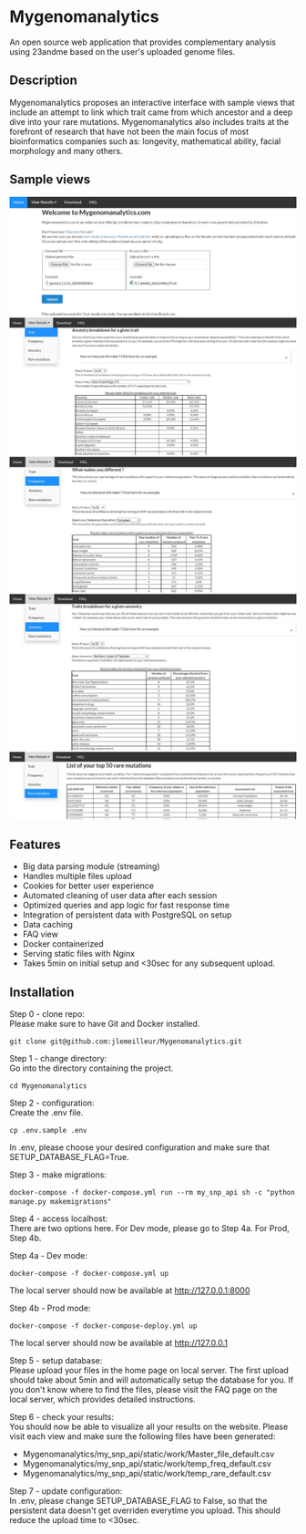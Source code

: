 # Mygenomanalytics
An open source web application that provides complementary analysis using 23andme based on the user's uploaded genome files.

## Description
Mygenomanalytics proposes an interactive interface with sample views that include an attempt to link which trait came from which ancestor and a deep dive into your rare mutations. Mygenomanalytics also includes traits at the forefront of research that have not been the main focus of most bioinformatics companies such as: longevity, mathematical ability, facial morphology and many others.

## Sample views
![View0](https://github.com/jlemeilleur/Mygenomanalytics/blob/main/my_snp_api/static/images/ReadmeExample0.jpg)
![View1](https://github.com/jlemeilleur/Mygenomanalytics/blob/main/my_snp_api/static/images/ReadmeExample1.jpg)
![View2](https://github.com/jlemeilleur/Mygenomanalytics/blob/main/my_snp_api/static/images/ReadmeExample2.jpg)
![View3](https://github.com/jlemeilleur/Mygenomanalytics/blob/main/my_snp_api/static/images/ReadmeExample3.jpg)
![View4](https://github.com/jlemeilleur/Mygenomanalytics/blob/main/my_snp_api/static/images/ReadmeExample4.jpg)

## Features
* Big data parsing module (streaming)
* Handles multiple files upload
* Cookies for better user experience
* Automated cleaning of user data after each session
* Optimized queries and app logic for fast response time
* Integration of persistent data with PostgreSQL on setup
* Data caching
* FAQ view
* Docker containerized
* Serving static files with Nginx
* Takes 5min on initial setup and <30sec for any subsequent upload.

## Installation

Step 0 - clone repo:<br />
Please make sure to have Git and Docker installed.
```
git clone git@github.com:jlemeilleur/Mygenomanalytics.git
```

Step 1 - change directory:<br />
Go into the directory containing the project.
```
cd Mygenomanalytics
```

Step 2 - configuration:<br />
Create the .env file.
```
cp .env.sample .env
```
In .env, please choose your desired configuration and make sure that SETUP_DATABASE_FLAG=True.

Step 3 - make migrations:
```
docker-compose -f docker-compose.yml run --rm my_snp_api sh -c "python manage.py makemigrations"
```

Step 4 - access localhost:<br />
There are two options here. For Dev mode, please go to Step 4a. For Prod, Step 4b.

Step 4a - Dev mode:
```
docker-compose -f docker-compose.yml up
```
The local server should now be available at http://127.0.0.1:8000

Step 4b - Prod mode:
```
docker-compose -f docker-compose-deploy.yml up
```
The local server should now be available at http://127.0.0.1

Step 5 - setup database:<br />
Please upload your files in the home page on local server. The first upload should take about 5min and will automatically setup the database for you. If you don't know where to find the files, please visit the FAQ page on the local server, which provides detailed instructions.

Step 6 - check your results:<br />
You should now be able to visualize all your results on the website. Please visit each view and make sure the following files have been generated:
* Mygenomanalytics/my_snp_api/static/work/Master_file_default.csv
* Mygenomanalytics/my_snp_api/static/work/temp_freq_default.csv
* Mygenomanalytics/my_snp_api/static/work/temp_rare_default.csv

Step 7 - update configuration:<br />
In .env, please change SETUP_DATABASE_FLAG to False, so that the persistent data doesn't get overriden everytime you upload. This should reduce the upload time to <30sec.











